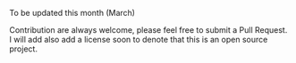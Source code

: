 To be updated this month (March)

Contribution are always welcome, please feel free to submit a Pull Request. I will add also add a license soon to denote that this is an open source project.
